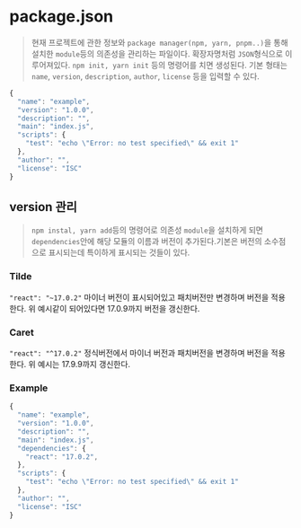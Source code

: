 # package.json
> 현재 프로젝트에 관한 정보와 `package manager(npm, yarn, pnpm..)`을 통해 설치한 `module`등의
> 의존성을 관리하는 파일이다. 확장자명처럼 `JSON`형식으로 이루어져있다. `npm init, yarn init` 등의
> 명령어를 치면 생성된다. 기본 형태는 `name`, `version`, `description`, `author`, `license` 등을 입력할 수 있다.
```js
{
  "name": "example",
  "version": "1.0.0",
  "description": "",
  "main": "index.js",
  "scripts": {
    "test": "echo \"Error: no test specified\" && exit 1"
  },
  "author": "",
  "license": "ISC"
}
```

## version 관리
> `npm instal, yarn add`등의 명령어로 의존성 `module`을 설치하게 되면 `dependencies`안에 해당 모듈의
> 이름과 버전이 추가된다.기본은 버전의 소수점으로 표시되는데 특이하게 표시되는 것들이 있다.
### Tilde
`"react": "~17.0.2"`
마이너 버전이 표시되어있고 패치버전만 변경하며 버전을 적용한다. 위 예시같이 되어있다면 17.0.9까지 버전을 갱신한다.

### Caret
`"react": "^17.0.2"`
정식버전에서 마이너 버전과 패치버전을 변경하며 버전을 적용한다. 위 예시는 17.9.9까지 갱신한다.

### Example
```js
{
  "name": "example",
  "version": "1.0.0",
  "description": "",
  "main": "index.js",
  "dependencies": {
    "react": "17.0.2",
  },
  "scripts": {
    "test": "echo \"Error: no test specified\" && exit 1"
  },
  "author": "",
  "license": "ISC"
}
```
